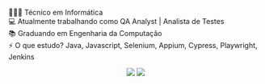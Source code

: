 👨🏽‍💻 Técnico em Informática
<br/>💻 Atualmente trabalhando como QA Analyst | Analista de Testes
<br/>📚 Graduando em Engenharia da Computação
<br/>⚡️ O que estudo? Java, Javascript, Selenium, Appium, Cypress, Playwright, Jenkins

  <div align="center">
  <a href = "mailto:leonardofelipesilva207@gmail.com"><img src="https://img.shields.io/badge/-Gmail-c14438?style=for-the-badge&logo=Gmail&logoColor=white" target="_blank"></a>
  <a href="https://www.linkedin.com/in/leonardo-s-a496bb18b/" target="_blank"><img src="https://img.shields.io/badge/-LinkedIn-%230077B5?style=for-the-badge&logo=linkedin&logoColor=white" target="_blank"></a> 
</div>



